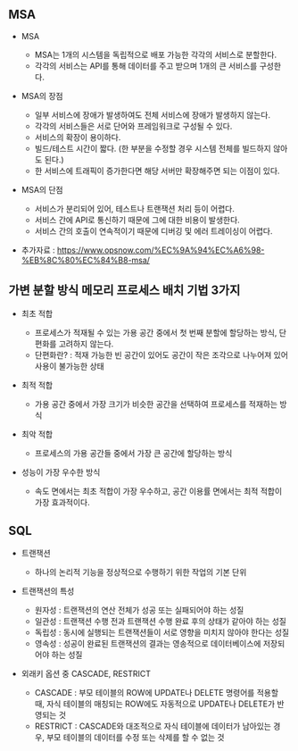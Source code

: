 ## MSA
- MSA
  - MSA는 1개의 시스템을 독립적으로 배포 가능한 각각의 서비스로 분할한다.
  - 각각의 서비스는 API를 통해 데이터를 주고 받으며 1개의 큰 서비스를 구성한다.  
  
- MSA의 장점
  - 일부 서비스에 장애가 발생하여도 전체 서비스에 장애가 발생하지 않는다.
  - 각각의 서비스들은 서로 단어와 프레임워크로 구성될 수 있다.
  - 서비스의 확장이 용이하다.
  - 빌드/테스트 시간이 짧다. (한 부분을 수정할 경우 시스템 전체를 빌드하지 않아도 된다.)
  - 한 서비스에 트래픽이 증가한다면 해당 서버만 확장해주면 되는 이점이 있다.

- MSA의 단점
  - 서비스가 분리되어 있어, 테스트나 트랜잭션 처리 등이 어렵다.
  - 서비스 간에 API로 통신하기 때문에 그에 대한 비용이 발생한다.
  - 서비스 간의 호출이 연속적이기 때문에 디버깅 및 에러 트레이싱이 어렵다.
- 추가자료 : https://www.opsnow.com/%EC%9A%94%EC%A6%98-%EB%8C%80%EC%84%B8-msa/

## 가변 분할 방식 메모리 프로세스 배치 기법 3가지
- 최초 적합
  - 프로세스가 적재될 수 있는 가용 공간 중에서 첫 번째 분할에 할당하는 방식, 단편화를 고려하지 않는다.
  - 단편화란? : 적재 가능한 빈 공간이 있어도 공간이 작은 조각으로 나누어져 있어 사용이 불가능한 상태

- 최적 적합
  - 가용 공간 중에서 가장 크기가 비슷한 공간을 선택하여 프로세스를 적재하는 방식

- 최악 적합
  - 프로세스의 가용 공간들 중에서 가장 큰 공간에 할당하는 방식

- 성능이 가장 우수한 방식
  - 속도 면에서는 최초 적합이 가장 우수하고, 공간 이용률 면에서는 최적 적합이 가장 효과적이다.

## SQL
- 트랜잭션
  - 하나의 논리적 기능을 정상적으로 수행하기 위한 작업의 기본 단위

- 트랜잭션의 특성
  - 원자성 : 트랜잭션의 연산 전체가 성공 또는 실패되어야 하는 성질
  - 일관성 : 트랜잭션 수행 전과 트랜잭션 수행 완료 후의 상태가 같아야 하는 성질
  - 독립성 : 동시에 실행되는 트랜잭션들이 서로 영향을 미치지 않아야 한다는 성질
  - 영속성 : 성공이 완료된 트랜잭션의 결과는 영송적으로 데이터베이스에 저장되어야 하는 성질

- 외래키 옵션 중 CASCADE, RESTRICT
  - CASCADE : 부모 테이블의 ROW에 UPDATE나 DELETE 명령어를 적용할 때, 자식 테이블의 매칭되는 ROW에도 자동적으로 UPDATE나 DELETE가 반영되는 것
  - RESTRICT : CASCADE와 대조적으로 자식 테이블에 데이터가 남아있는 경우, 부모 테이블의 데이터를 수정 또는 삭제를 할 수 없는 것
